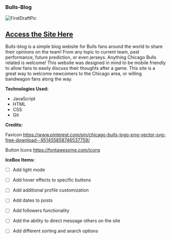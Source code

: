 ### Bulls-Blog
![FirstDraftPic](https://1drv.ms/i/s!AkXCFaxc8FPx9xFVam9GwYIwRxCq)



## [Access the Site Here](https://bulls-blog.fly.dev/)
Bulls-blog is a simple blog website for Bulls fans around the world to share their opinions on the team! From any topic to current team, past performance, future prediction, or even jerseys. Anything Chicago Bulls related is welcome! This website was designed in mind to be mobile friendly to allow fans to easily discuss their thoughts after a game.  This site is a great way to welcome newcomers to the Chicago area, or willing bandwagon fans along the way.



**Technologies Used:**
+ JavaScript
+ HTML
+ CSS
+ Git
  
**Credits:**

Favicon https://www.pinterest.com/pin/chicago-bulls-logo-png-vector-svg-free-download--951455858746537759/

Button Icons https://fontawesome.com/icons

**IceBox Items:**

- [ ] Add light mode
- [ ] Add hover effects to specific buttons
- [ ] Add additional profile customization
- [ ] Add dates to posts
- [ ] Add followers functionality
- [ ] Add the ability to direct message others on the site
- [ ] Add different sorting and search options




